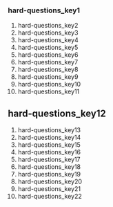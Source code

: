 ### hard-questions_key1
1. hard-questions_key2
2. hard-questions_key3
3. hard-questions_key4
4. hard-questions_key5
5. hard-questions_key6
6. hard-questions_key7
7. hard-questions_key8
8. hard-questions_key9
9. hard-questions_key10
10. hard-questions_key11
## hard-questions_key12
1. hard-questions_key13
2. hard-questions_key14
3. hard-questions_key15
4. hard-questions_key16
5. hard-questions_key17
6. hard-questions_key18
7. hard-questions_key19
8. hard-questions_key20
9. hard-questions_key21
10. hard-questions_key22
